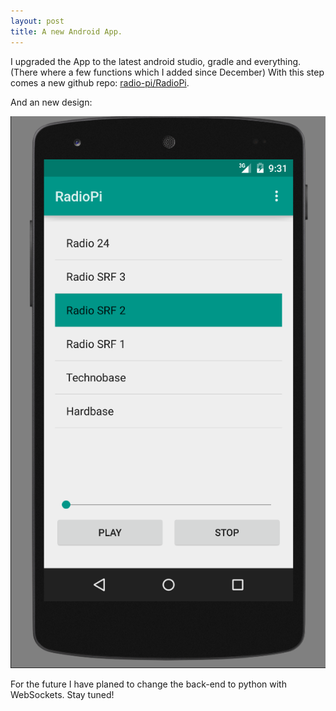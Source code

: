 ```yaml
---
layout: post
title: A new Android App.
---
```


I upgraded the App to the latest android studio, gradle and everything. (There where a few functions which I added since December)
With this step comes a new github repo: [radio-pi/RadioPi](https://github.com/radio-pi/RadioPi).

And an new design:

![The new App](/images/2015-04-20-the-app.png)


For the future I have planed to change the back-end to python with WebSockets. Stay tuned!